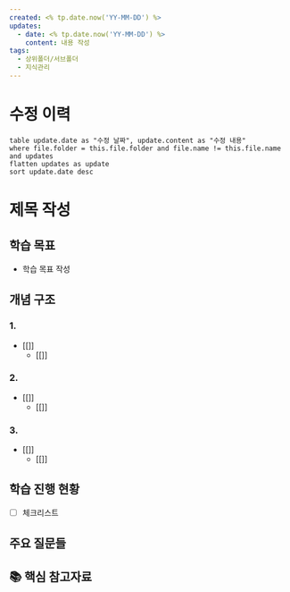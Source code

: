 ```yaml
---
created: <% tp.date.now('YY-MM-DD') %>
updates:
  - date: <% tp.date.now('YY-MM-DD') %>
    content: 내용 작성
tags:
  - 상위폴더/서브폴더
  - 지식관리
---
```

# 수정 이력
```dataview
table update.date as "수정 날짜", update.content as "수정 내용"
where file.folder = this.file.folder and file.name != this.file.name and updates
flatten updates as update 
sort update.date desc
```

#  제목 작성

## 학습 목표
- 학습 목표 작성
## 개념 구조
### 1. 
- [[]]
  - [[]]

### 2. 
- [[]]
  - [[]]

### 3. 
- [[]]
  - [[]]

## 학습 진행 현황
- [ ] 체크리스트


## 주요 질문들
<!-- 이 주제와 관련된 중요한 질문들을 모아봅니다 -->

## 📚 핵심 참고자료
<!-- 답변을 찾은 출처나 추가 학습에 도움이 될 자료들의 링크를 기록합니다 --> 
